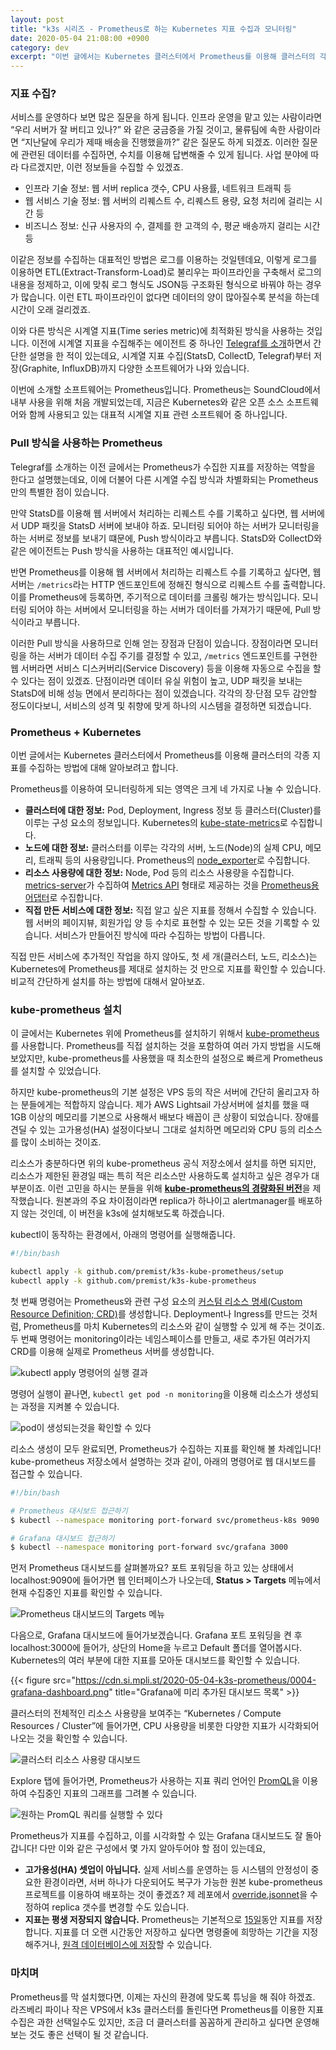 ```yaml
---
layout: post
title: "k3s 시리즈 - Prometheus로 하는 Kubernetes 지표 수집과 모니터링"
date: 2020-05-04 21:08:00 +0900
category: dev
excerpt: "이번 글에서는 Kubernetes 클러스터에서 Prometheus를 이용해 클러스터의 각종 지표를 수집하는 방법에 대해 알아보려고 합니다."
---
```



### 지표 수집?

서비스를 운영하다 보면 많은 질문을 하게 됩니다. 인프라 운영을 맡고 있는 사람이라면 “우리 서버가 잘 버티고 있나?” 와 같은 궁금증을 가질 것이고, 물류팀에 속한 사람이라면 “지난달에 우리가 제때 배송을 진행했을까?” 같은 질문도 하게 되겠죠. 이러한 질문에 관련된 데이터를 수집하면, 수치를 이용해 답변해줄 수 있게 됩니다. 사업 분야에 따라 다르겠지만, 이런 정보들을 수집할 수 있겠죠.

- 인프라 기술 정보: 웹 서버 replica 갯수, CPU 사용률, 네트워크 트래픽 등
- 웹 서비스 기술 정보: 웹 서버의 리퀘스트 수, 리퀘스트 용량, 요청 처리에 걸리는 시간 등
- 비즈니스 정보: 신규 사용자의 수, 결제를 한 고객의 수, 평균 배송까지 걸리는 시간 등

이같은 정보를 수집하는 대표적인 방법은 로그를 이용하는 것일텐데요, 이렇게 로그를 이용하면  ETL(Extract-Transform-Load)로 불리우는 파이프라인을 구축해서 로그의 내용을 정제하고, 이에 맞춰 로그 형식도 JSON등 구조화된 형식으로 바꿔야 하는 경우가 많습니다. 이런 ETL 파이프라인이 없다면 데이터의 양이 많아질수록 분석을 하는데 시간이 오래 걸리겠죠.

이와 다른 방식은 시계열 지표(Time series metric)에 최적화된 방식을 사용하는 것입니다. 이전에 시계열 지표을 수집해주는 에이전트 중 하나인 [Telegraf를 소개](https://si.mpli.st/dev/2017-09-10-introduction-to-telegraf/)하면서 간단한 설명을 한 적이 있는데요, 시계열 지표 수집(StatsD, CollectD, Telegraf)부터 저장(Graphite, InfluxDB)까지 다양한 소프트웨어가 나와 있습니다.

이번에 소개할 소프트웨어는 Prometheus입니다. Prometheus는 SoundCloud에서 내부 사용을 위해 처음 개발되었는데, 지금은 Kubernetes와 같은 오픈 소스 소프트웨어와 함께 사용되고 있는 대표적 시계열 지표 관련 소프트웨어 중 하나입니다.


### Pull 방식을 사용하는 Prometheus

Telegraf를 소개하는 이전 글에서는 Prometheus가 수집한 지표를 저장하는 역할을 한다고 설명했는데요, 이에 더불어 다른 시계열 수집 방식과 차별화되는 Prometheus만의 특별한 점이 있습니다.

만약 StatsD를 이용해 웹 서버에서 처리하는 리퀘스트 수를 기록하고 싶다면, 웹 서버에서 UDP 패킷을 StatsD 서버에 보내야 하죠. 모니터링 되어야 하는 서버가 모니터링을 하는 서버로 정보를 보내기 떄문에, Push 방식이라고 부릅니다. StatsD와 CollectD와 같은 에이전트는 Push 방식을 사용하는 대표적인 예시입니다.

반면 Prometheus를 이용해 웹 서버에서 처리하는 리퀘스트 수를 기록하고 싶다면, 웹 서버는 `/metrics`라는 HTTP 엔드포인트에 정해진 형식으로 리퀘스트 수를 출력합니다. 이를 Prometheus에 등록하면, 주기적으로 데이터를 크롤링 해가는 방식입니다. 모니터링 되어야 하는 서버에서 모니터링을 하는 서버가 데이터를 가져가기 때문에, Pull 방식이라고 부릅니다.

이러한 Pull 방식을 사용하므로 인해 얻는 장점과 단점이 있습니다. 장점이라면 모니터링을 하는 서버가 데이터 수집 주기를 결정할 수 있고, `/metrics` 엔드포인트를 구현한 웹 서버라면 서비스 디스커버리(Service Discovery) 등을 이용해 자동으로 수집을 할 수 있다는 점이 있겠죠. 단점이라면 데이터 유실 위험이 높고, UDP 패킷을 보내는 StatsD에 비해 성능 면에서 분리하다는 점이 있겠습니다. 각각의 장·단점 모두 감안할 정도이다보니, 서비스의 성격 및 취향에 맞게 하나의 시스템을 결정하면 되겠습니다.


### Prometheus + Kubernetes

이번 글에서는 Kubernetes 클러스터에서 Prometheus를 이용해 클러스터의 각종 지표를 수집하는 방법에 대해 알아보려고 합니다.

Prometheus를 이용하여 모니터링하게 되는 영역은 크게 네 가지로 나눌 수 있습니다.

- **클러스터에 대한 정보:** Pod, Deployment, Ingress 정보 등 클러스터(Cluster)를 이루는 구성 요소의 정보입니다. Kubernetes의 [kube-state-metrics](https://github.com/kubernetes/kube-state-metrics/)로 수집합니다.
- **노드에 대한 정보:** 클러스터를 이루는 각각의 서버, 노드(Node)의 실제 CPU, 메모리, 트래픽 등의 사용량입니다. Prometheus의 [node\_exporter](https://github.com/prometheus/node_exporter)로 수집합니다.
- **리소스 사용량에 대한 정보:** Node, Pod 등의 리소스 사용량을 수집합니다. [metrics-server](https://github.com/kubernetes-sigs/metrics-server)가 수집하여 [Metrics API](https://github.com/kubernetes/metrics) 형태로 제공하는 것을 [Prometheus용 어댑터](https://github.com/DirectXMan12/k8s-prometheus-adapter)로 수집합니다.
- **직접 만든 서비스에 대한 정보:** 직접 알고 싶은 지표를 정해서 수집할 수 있습니다. 웹 서버의 페이지뷰, 회원가입 양 등 수치로 표현할 수 있는 모든 것을 기록할 수 있습니다. 서비스가 만들어진 방식에 따라 수집하는 방법이 다릅니다.

직접 만든 서비스에 추가적인 작업을 하지 않아도, 첫 세 개(클러스터, 노드, 리소스)는 Kubernetes에 Prometheus를 제대로 설치하는 것 만으로 지표를 확인할 수 있습니다. 비교적 간단하게 설치를 하는 방법에 대해서 알아보죠.


### kube-prometheus 설치

이 글에서는 Kubernetes 위에 Prometheus를 설치하기 위해서 [kube-prometheus](https://github.com/coreos/kube-prometheus)를 사용합니다. Prometheus를 직접 설치하는 것을 포함하여 여러 가지 방법을 시도해 보았지만, kube-prometheus를 사용했을 때 최소한의 설정으로 빠르게 Prometheus를 설치할 수 있었습니다.

하지만 kube-prometheus의 기본 설정은 VPS 등의 작은 서버에 간단히 올리고자 하는 분들에게는 적합하지 않습니다. 제가 AWS Lightsail 가상서버에 설치를 했을 때 1GB 이상의 메모리를 기본으로 사용해서 배보다 배꼽이 큰 상황이 되었습니다. 장애를 견딜 수 있는 고가용성(HA) 설정이다보니 그대로 설치하면 메모리와 CPU 등의 리소스를 많이 소비하는 것이죠.

리소스가 충분하다면 위의 kube-prometheus 공식 저장소에서 설치를 하면 되지만, 리소스가 제한된 환경일 때는 특히 적은 리소스만 사용하도록 설치하고 싶은 경우가 대부분이죠. 이런 고민을 하시는 분들을 위해 [**kube-prometheus의 경량화된 버전**](https://github.com/premist/k3s-kube-prometheus)을 제작했습니다. 원본과의 주요 차이점이라면 replica가 하나이고 alertmanager를 배포하지 않는 것인데, 이 버전을 k3s에 설치해보도록 하겠습니다.

kubectl이 동작하는 환경에서, 아래의 명령어를 실행해줍니다.

```bash
#!/bin/bash

kubectl apply -k github.com/premist/k3s-kube-prometheus/setup
kubectl apply -k github.com/premist/k3s-kube-prometheus
```

첫 번째 명령어는 Prometheus와 관련 구성 요소의 [커스텀 리소스 명세(Custom Resource Definition; CRD)](https://kubernetes.io/docs/concepts/extend-kubernetes/api-extension/custom-resources/)를 생성합니다. Deployment나 Ingress를 만드는 것처럼, Prometheus를 마치 Kubernetes의 리소스와 같이 실행할 수 있게 해 주는 것이죠.
두 번째 명령어는 monitoring이라는 네임스페이스를 만들고, 새로 추가된 여러가지 CRD를 이용해 실제로 Prometheus 서버를 생성합니다.

![kubectl apply 명령어의 실행 결과](https://cdn.si.mpli.st/2020-05-04-k3s-prometheus/0002-apply.png)

 명령어 실행이 끝나면, `kubectl get pod -n monitoring`을 이용해 리소스가 생성되는 과정을 지켜볼 수 있습니다.

![pod이 생성되는것을 확인할 수 있다](https://cdn.si.mpli.st/2020-05-04-k3s-prometheus/0001-getpod.png)

리소스 생성이 모두 완료되면, Prometheus가 수집하는 지표를 확인해 볼 차례입니다! kube-prometheus 저장소에서 설명하는 것과 같이, 아래의 명령어로 웹 대시보드를 접근할 수 있습니다.

```bash
#!/bin/bash

# Prometheus 대시보드 접근하기
$ kubectl --namespace monitoring port-forward svc/prometheus-k8s 9090

# Grafana 대시보드 접근하기
$ kubectl --namespace monitoring port-forward svc/grafana 3000
```

먼저 Prometheus 대시보드를 살펴볼까요? 포트 포워딩을 하고 있는 상태에서 localhost:9090에 들어가면 웹 인터페이스가 나오는데, **Status > Targets** 메뉴에서 현재 수집중인 지표를 확인할 수 있습니다.

![Prometheus 대시보드의 Targets 메뉴](https://cdn.si.mpli.st/2020-05-04-k3s-prometheus/0003-prometheus-targets.png)

다음으로, Grafana 대시보드에 들어가보겠습니다. Grafana 포트 포워딩을 켠 후 localhost:3000에 들어가, 상단의 Home을 누르고 Default 폴더를 열어봅시다. Kubernetes의 여러 부분에 대한 지표를 모아둔 대시보드를 확인할 수 있습니다.


{{< figure src="https://cdn.si.mpli.st/2020-05-04-k3s-prometheus/0004-grafana-dashboard.png" title="Grafana에 미리 추가된 대시보드 목록" >}}

클러스터의 전체적인 리소스 사용량을 보여주는 “Kubernetes / Compute Resources / Cluster”에 들어가면, CPU 사용량을 비롯한 다양한 지표가 시각화되어 나오는 것을 확인할 수 있습니다.

![클러스터 리소스 사용량 대시보드](https://cdn.si.mpli.st/2020-05-04-k3s-prometheus/0005-grafana-cluster.png)

Explore 탭에 들어가면, Prometheus가 사용하는 지표 쿼리 언어인 [PromQL](https://prometheus.io/docs/prometheus/latest/querying/basics/)을 이용하여 수집중인 지표의 그래프를 그려볼 수 있습니다.

![원하는 PromQL 쿼리를 실행할 수 있다](https://cdn.si.mpli.st/2020-05-04-k3s-prometheus/0006-grafana-explore.png)

Prometheus가 지표를 수집하고, 이를 시각화할 수 있는 Grafana 대시보드도 잘 돌아갑니다! 다만 이와 같은 구성에서 몇 가지 알아두어야 할 점이 있는데요,

- **고가용성(HA) 셋업이 아닙니다.** 실제 서비스를 운영하는 등 시스템의 안정성이 중요한 환경이라면, 서버 하나가 다운되어도 복구가 가능한 원본 kube-prometheus 프로젝트를 이용하여 배포하는 것이 좋겠죠? 제 레포에서 [override.jsonnet](https://github.com/premist/k3s-kube-prometheus/blob/master/override.jsonnet)을 수정하여 replica 갯수를 변경할 수도 있습니다.
- **지표는 평생 저장되지 않습니다.** Prometheus는 기본적으로 [15일](https://prometheus.io/docs/prometheus/latest/storage/#operational-aspects)동안 지표를 저장합니다. 지표를 더 오랜 시간동안 저장하고 싶다면 명령줄에 희망하는 기간을 지정해주거나, [원격 데이터베이스에 저장](https://prometheus.io/docs/operating/integrations/#remote-endpoints-and-storage)할 수 있습니다.

### 마치며

Prometheus를 막 설치했다면, 이제는 자신의 환경에 맞도록 튜닝을 해 줘야 하겠죠. 라즈베리 파이나 작은 VPS에서 k3s 클러스터를 돌린다면 Prometheus를 이용한 지표 수집은 과한 선택일수도 있지만, 조금 더 클러스터를 꼼꼼하게 관리하고 싶다면 운영해보는 것도 좋은 선택이 될 것 같습니다.






